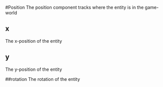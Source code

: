 #Position
The position component tracks where the entity is in the game-world

## x
The x-position of the entity

## y
The y-position of the entity

##rotation
The rotation of the entity